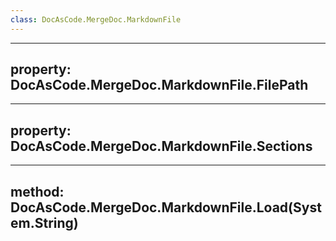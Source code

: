 ```yaml
---
class: DocAsCode.MergeDoc.MarkdownFile
---
```


---
property: DocAsCode.MergeDoc.MarkdownFile.FilePath
---

---
property: DocAsCode.MergeDoc.MarkdownFile.Sections
---

---
method: DocAsCode.MergeDoc.MarkdownFile.Load(System.String)
---

